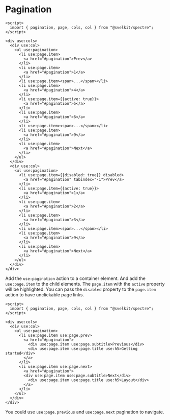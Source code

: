 # Pagination

```example
<script>
  import { pagination, page, cols, col } from "@svelkit/spectre";
</script>

<div use:cols>
  <div use:col>
    <ul use:pagination>
      <li use:page.item>
        <a href="#pagination">Prev</a>
      </li>
      <li use:page.item>
        <a href="#pagination">1</a>
      </li>
      <li use:page.item><span>...</span></li>
      <li use:page.item>
        <a href="#pagination">4</a>
      </li>
      <li use:page.item={{active: true}}>
        <a href="#pagination">5</a>
      </li>
      <li use:page.item>
        <a href="#pagination">6</a>
      </li>
      <li use:page.item><span>...</span></li>
      <li use:page.item>
        <a href="#pagination">9</a>
      </li>
      <li use:page.item>
        <a href="#pagination">Next</a>
      </li>
    </ul>
  </div>
  <div use:col>
    <ul use:pagination>
      <li use:page.item={{disabled: true}} disabled>
        <a href="#pagination" tabindex="-1">Prev</a>
      </li>
      <li use:page.item={{active: true}}>
        <a href="#pagination">1</a>
      </li>
      <li use:page.item>
        <a href="#pagination">2</a>
      </li>
      <li use:page.item>
        <a href="#pagination">3</a>
      </li>
      <li use:page.item><span>...</span></li>
      <li use:page.item>
        <a href="#pagination">9</a>
      </li>
      <li use:page.item>
        <a href="#pagination">Next</a>
      </li>
    </ul>
  </div>
</div>
```

Add the `use:pagination` action to a container element. And add the `use:page.item` to the child elements. The `page.item` with the `active` property will be highlighted. You can pass the `disabled` property to the `page.item` action to have unclickable page links.


```example
<script>
  import { pagination, page, cols, col } from "@svelkit/spectre";
</script>

<div use:cols>
  <div use:col>
    <ul use:pagination>
      <li use:page.item use:page.prev>
        <a href="#pagination">
          <div use:page.item use:page.subtitle>Previous</div>
          <div use:page.item use:page.title use:h5>Getting started</div>
        </a>
      </li>
      <li use:page.item use:page.next>
        <a href="#pagination">
        <div use:page.item use:page.subtitle>Next</div>
          <div use:page.item use:page.title use:h5>Layout</div>
        </a>
      </li>
    </ul>
  </div>
</div>
```

You could use `use:page.previous` and `use:page.next` pagination to navigate.
